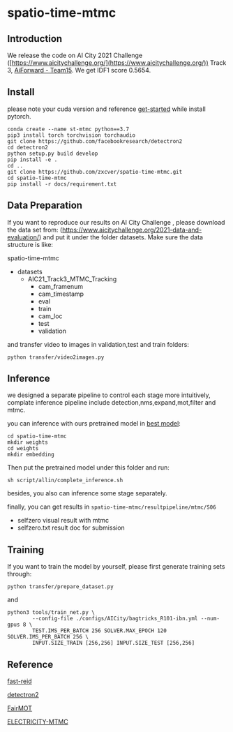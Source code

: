 # spatio-time-mtmc

## Introduction

We release the code on AI City 2021 Challenge ([https://www.aicitychallenge.org/](https://www.aicitychallenge.org/)) Track 3, [AiForward - Team15](https://github.com/NVIDIAAICITYCHALLENGE/2021AICITY_Code_From_Top_Teams). We get IDF1 score  0.5654.

## Install
please note your cuda version and reference [get-started](https://pytorch.org/get-started/locally/) while install pytorch.
```
conda create --name st-mtmc python==3.7
pip3 install torch torchvision torchaudio 
git clone https://github.com/facebookresearch/detectron2
cd detectron2
python setup.py build develop
pip install -e .
cd ..
git clone https://github.com/zxcver/spatio-time-mtmc.git
cd spatio-time-mtmc
pip install -r docs/requirement.txt
```

## Data Preparation

If you want to reproduce our results on AI City Challenge , please download the data set from: (https://www.aicitychallenge.org/2021-data-and-evaluation/) and put it under the folder datasets. Make sure the data structure is like:

spatio-time-mtmc

* datasets
  * AIC21_Track3_MTMC_Tracking
    * cam_framenum
    * cam_timestamp
    * eval
    * train
    * cam_loc
    * test
    * validation

and transfer video to images in validation,test and train folders:

```
python transfer/video2images.py
```

## Inference

we  designed a separate pipeline to control each stage more intuitively, complate inference pipeline include detection,nms,expand,mot,filter and mtmc.

you can inference with ours pretrained model in [best model](https://drive.google.com/file/d/1F_Qw_J9OFZ8NZpUqkVlcbOA8eXFw8SNW/view?usp=sharing):

```
cd spatio-time-mtmc
mkdir weights
cd weights
mkdir embedding
```

Then put the pretrained model under this folder and run:

```
sh script/allin/complete_inference.sh
```

besides, you also can inference some stage separately.

finally, you can get results in `spatio-time-mtmc/resultpipeline/mtmc/S06`

* selfzero  visual result with mtmc
* selfzero.txt  result doc for submission

## Training

If you want to train the model by yourself, please first generate training sets through:

```
python transfer/prepare_dataset.py
```

and

```
python3 tools/train_net.py \
        --config-file ./configs/AICity/bagtricks_R101-ibn.yml --num-gpus 8 \
        TEST.IMS_PER_BATCH 256 SOLVER.MAX_EPOCH 120 SOLVER.IMS_PER_BATCH 256 \
        INPUT.SIZE_TRAIN [256,256] INPUT.SIZE_TEST [256,256] 
```

## Reference

[fast-reid](https://github.com/JDAI-CV/fast-reid)

[detectron2](https://github.com/facebookresearch/detectron2)

[FairMOT](https://github.com/ifzhang/FairMOT)

[ELECTRICITY-MTMC](https://github.com/KevinQian97/ELECTRICITY-MTMC)
